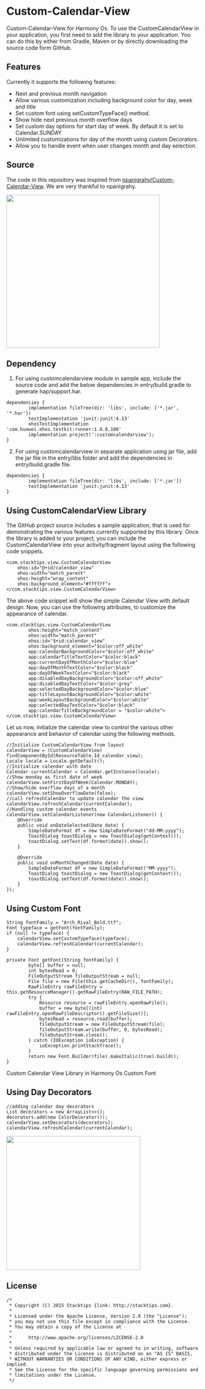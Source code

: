 # Custom-Calendar-View
Custom-Calendar-View for Harmony Os. To use the CustomCalendarView in your application, you first need to add the library to your application. You can do this by either from Gradle, Maven or by directly downloading the source code form GitHub.

## Features
Currently it supports the following features:
* Next and previous month navigation
* Allow various customization including background color for day, week and title
* Set custom font using setCustomTypeFace() method.
* Show hide next previous month overflow days
* Set custom day options for start day of week. By default it is set to Calendar.SUNDAY
* Unlimited customizations for day of the month using custom Decorators.
* Allow you to handle event when user changes month and day selection.

## Source
The code in this repository was inspired from [npanigrahy/Custom-Calendar-View](https://github.com/npanigrahy/Custom-Calendar-View). 
We are very thankful to npanigrahy. 

<img src = "images/CustomCalendarViewPics.jpg" height="400" >

## Dependency
1. For using customcalendarview module in sample app, include the source code and add the below dependencies in entry/build.gradle to generate hap/support.har.
```
dependencies {
        implementation fileTree(dir: 'libs', include: ['*.jar', '*.har'])
        testImplementation 'junit:junit:4.13'
        ohosTestImplementation 'com.huawei.ohos.testkit:runner:1.0.0.100'
        implementation project(':customcalendarview');
}
```
2. For using customcalendarview in separate application using jar file, add the jar file in the entry/libs folder and add the dependencies in entry/build.gradle file.
```
dependencies {
        implementation fileTree(dir: 'libs', include: ['*.jar'])
        testImplementation 'junit:junit:4.13'
}
```

## Using CustomCalendarView Library
The GitHub project source includes a sample application, that is used for demonstrating the various features currently supported by this library. Once the library is added to your project, you can include the CustomCalendarView into your activity/fragment layout using the following code snippets.

```
<com.stacktips.view.CustomCalendarView
	ohos:id="@+id/calendar_view"
	ohos:width="match_parent"
	ohos:height="wrap_content"
	ohos:background_element="#ffffff">
</com.stacktips.view.CustomCalendarView>
```
The above code snippet will show the simple Calendar View with default design. Now, you can use the following attributes, to customize the appearance of calendar.
```
<com.stacktips.view.CustomCalendarView
        ohos:height="match_content"
        ohos:width="match_parent"
        ohos:id="$+id:calendar_view"
        ohos:background_element="$color:off_white"
        app:calendarBackgroundColor="$color:off_white"
        app:calendarTitleTextColor="$color:black"
        app:currentDayOfMonthColor="$color:blue"
        app:dayOfMonthTextColor="$color:black"
        app:dayOfWeekTextColor="$color:black"
        app:disabledDayBackgroundColor="$color:off_white"
        app:disabledDayTextColor="$color:grey"
        app:selectedDayBackgroundColor="$color:blue"
        app:titleLayoutBackgroundColor="$color:white"
        app:weekLayoutBackgroundColor="$color:white"
        app:selectedDayTextColor="$color:black"
        app:calendarTitleBackgroundColor = "$color:white">
</com.stacktips.view.CustomCalendarView>
```
Let us now, initialize the calendar view to control the various other appearance and behavior of calendar using the following methods.
```
//Initialize CustomCalendarView from layout
calendarView = (CustomCalendarView) findComponentById(ResourceTable.Id_calendar_view);
Locale locale = Locale.getDefault();
//Initialize calendar with date
Calendar currentCalendar = Calendar.getInstance(locale);
//Show monday as first date of week
calendarView.setFirstDayOfWeek(Calendar.MONDAY);
//Show/hide overflow days of a month
calendarView.setShowOverflowDate(false);
//call refreshCalendar to update calendar the view
calendarView.refreshCalendar(currentCalendar);
//Handling custom calendar events
calendarView.setCalendarListener(new CalendarListener() {
    @Override
    public void onDateSelected(Date date) {
        SimpleDateFormat df = new SimpleDateFormat("dd-MM-yyyy");
        ToastDialog toastDialog = new ToastDialog(getContext());
        toastDialog.setText(df.format(date)).show();
    }

    @Override
    public void onMonthChanged(Date date) {
        SimpleDateFormat df = new SimpleDateFormat("MM-yyyy");
        ToastDialog toastDialog = new ToastDialog(getContext());
        toastDialog.setText(df.format(date)).show();
    }
});
```

## Using Custom Font

```
String fontFamily = "Arch_Rival_Bold.ttf";
Font typeface = getFont(fontFamily);
if (null != typeface) {
    calendarView.setCustomTypeface(typeface);
    calendarView.refreshCalendar(currentCalendar);
}
```
```
private Font getFont(String fontFamily) {
        byte[] buffer = null;
        int bytesRead = 0;
        FileOutputStream fileOutputStream = null;
        File file = new File(this.getCacheDir(), fontFamily);
        RawFileEntry rawFileEntry = this.getResourceManager().getRawFileEntry(RAW_FILE_PATH);
        try {
            Resource resource = rawFileEntry.openRawFile();
            buffer = new byte[(int) rawFileEntry.openRawFileDescriptor().getFileSize()];
            bytesRead = resource.read(buffer);
            fileOutputStream = new FileOutputStream(file);
            fileOutputStream.write(buffer, 0, bytesRead);
            fileOutputStream.close();
        } catch (IOException ioException) {
            ioException.printStackTrace();
        }
        return new Font.Builder(file).makeItalic(true).build();
}
```
Custom Calendar View Library in Harmony Os Custom Font

## Using Day Decorators
```
//adding calendar day decorators
List decorators = new ArrayList<>();
decorators.add(new ColorDecorator());
calendarView.setDecorators(decorators);
calendarView.refreshCalendar(currentCalendar);
```
<img src = "images/Decorators.png" height="350" >

## License
```
/*
 * Copyright (C) 2015 Stacktips {link: http://stacktips.com}.
 *
 * Licensed under the Apache License, Version 2.0 (the "License");
 * you may not use this file except in compliance with the License.
 * You may obtain a copy of the License at
 *
 *      http://www.apache.org/licenses/LICENSE-2.0
 *
 * Unless required by applicable law or agreed to in writing, software
 * distributed under the License is distributed on an "AS IS" BASIS,
 * WITHOUT WARRANTIES OR CONDITIONS OF ANY KIND, either express or implied.
 * See the License for the specific language governing permissions and
 * limitations under the License.
 */
```


